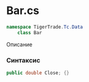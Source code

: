 
# Bar.cs
```csharp
namespace TigerTrade.Tc.Data  
    class Bar
```

Описание

### Синтаксис
```csharp
public double Close; {}
```
